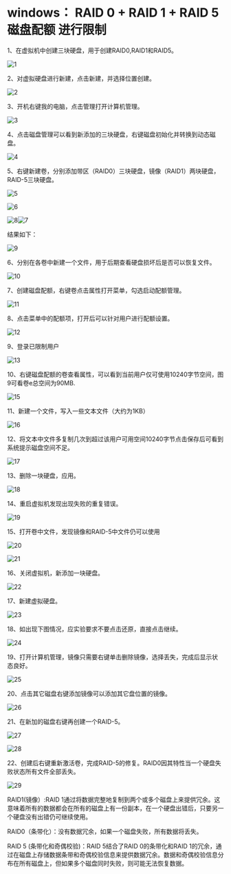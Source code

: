# windows： RAID 0 + RAID 1 + RAID 5 磁盘配额 进行限制

 1、在虚拟机中创建三块硬盘，用于创建RAID0,RAID1和RAID5。

![1](第0组9月9日作业1.0.0/1.png)

2、对虚拟硬盘进行新建，点击新建，并选择位置创建。

![2](第0组9月9日作业1.0.0/2.png)

3、开机右键我的电脑，点击管理打开计算机管理。

![3](第0组9月9日作业1.0.0/3.png)

4、点击磁盘管理可以看到新添加的三块硬盘，右键磁盘初始化并转换到动态磁盘。

![4](第0组9月9日作业1.0.0/4.png)

5、右键新建卷，分别添加带区（RAID0）三块硬盘，镜像（RAID1）两块硬盘，RAID-5三块硬盘。

![5](第0组9月9日作业1.0.0/5.png)

![6](第0组9月9日作业1.0.0/6.png)

![8](第0组9月9日作业1.0.0/8.png)![7](第0组9月9日作业1.0.0/7.png)

结果如下：

![9](第0组9月9日作业1.0.0/9.png)

6、分别在各卷中新建一个文件，用于后期查看硬盘损坏后是否可以恢复文件。

![10](第0组9月9日作业1.0.0/10.png)

7、创建磁盘配额，右键卷点击属性打开菜单，勾选启动配额管理。

![11](第0组9月9日作业1.0.0/11.png)

8、点击菜单中的配额项，打开后可以针对用户进行配额设置。

![12](第0组9月9日作业1.0.0/12.png)

9、登录已限制用户

![13](第0组9月9日作业1.0.0/13.png)

10、右键磁盘配额的卷查看属性，可以看到当前用户仅可使用10240字节空间，图9可看卷e总空间为90MB.

![15](第0组9月9日作业1.0.0/15.png)

11、新建一个文件，写入一些文本文件（大约为1KB）

![16](第0组9月9日作业1.0.0/16.png)

12、将文本中文件多复制几次到超过该用户可用空间10240字节点击保存后可看到系统提示磁盘空间不足。

![17](第0组9月9日作业1.0.0/17.png)

13、删除一块硬盘，应用。

![18](第0组9月9日作业1.0.0/18.png)

14、重启虚拟机发现出现失败的重复错误。

![19](第0组9月9日作业1.0.0/19.png)

15、打开卷中文件，发现镜像和RAID-5中文件仍可以使用

![20](第0组9月9日作业1.0.0/20.png)

![21](第0组9月9日作业1.0.0/21.png)

16、关闭虚拟机，新添加一块硬盘。

![22](第0组9月9日作业1.0.0/22.png)

17、新建虚拟硬盘。

![23](第0组9月9日作业1.0.0/23.png)

18、如出现下图情况，应实验要求不要点击还原，直接点击继续。

![24](第0组9月9日作业1.0.0/24.png)

19、打开计算机管理，镜像只需要右键单击删除镜像，选择丢失，完成后显示状态良好。

![25](第0组9月9日作业1.0.0/25.png)

20、点击其它磁盘右键添加镜像可以添加其它盘位置的镜像。

![26](第0组9月9日作业1.0.0/26.png)

21、在新加的磁盘右键再创建一个RAID-5。

![27](第0组9月9日作业1.0.0/27.png)

![28](第0组9月9日作业1.0.0/28.png)

22、创建后右键重新激活卷，完成RAID-5的修复。RAID0因其特性当一个硬盘失败状态所有文件全部丢失。

![29](第0组9月9日作业1.0.0/29.png)

RAID1(镜像）:RAID 1通过将数据完整地复制到两个或多个磁盘上来提供冗余。这意味着所有的数据都会在所有的磁盘上有一份副本，在一个硬盘出错后，只要另一个硬盘没有出错仍可继续使用。

RAID0（条带化）：没有数据冗余，如果一个磁盘失败，所有数据将丢失。

RAID 5 (条带化和奇偶校验)：RAID 5结合了RAID 0的条带化和RAID 1的冗余，通过在磁盘上存储数据条带和奇偶校验信息来提供数据冗余。数据和奇偶校验信息分布在所有磁盘上，但如果多个磁盘同时失败，则可能无法恢复数据。